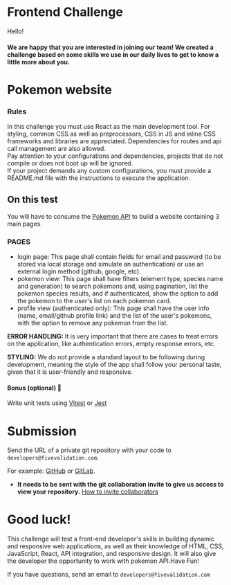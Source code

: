 # Frontend Challenge

Hello!

#### We are happy that you are interested in joining our team! We created a challenge based on some skills we use in our daily lives to get to know a little more about you.

# Pokemon website

### Rules

In this challenge you must use React as the main development tool. For styling, common CSS as well as preprocessors,
CSS in JS and inline CSS frameworks and libraries are appreciated. Dependencies for routes and api call management
are also allowed.  
Pay attention to your configurations and dependencies, projects that do not compile or does not boot up will be ignored.  
If your project demands any custom configurations, you must provide a README.md file with the instructions to execute
the application.

## On this test

You will have to consume the [Pokemon API](https://pokeapi.co/) to build a website containing 3 main pages.

### PAGES

* login page: This page shall contain fields for email and password (to be stored via local storage and simulate an
authentication) or use an external login method (github, google, etc).
* pokemon view: This page shall have filters (element type, species name and generation) to search pokemons and, using
pagination, list the pokemon species results, and if authenticated, show the option to add the pokemon to the user's
list on each pokemon card.
* profile view (authenticated only): This page shall have the user info (name, email/github profile link) and the list
of the user's pokemons, with the option to remove any pokemon from the list.  

**ERROR HANDLING:** It is very important that there are cases to treat errors on the application, like authentication errors,
empty response errors, etc.

**STYLING:** We do not provide a standard layout to be following during development, meaning the style of the app shall
follow your personal taste, given that it is user-friendly and responsive.

#### Bonus (optional) :star2:
Write unit tests using [Vitest](https://vitest.dev/) or [Jest](https://jestjs.io/pt-BR/)


# Submission
Send the URL of a private git repository with your code to `developers@fivevalidation.com`.

For example: [GitHub](https://github.com) or [GitLab](https://gitlab.com).
* **It needs to be sent with the git collaboration invite to give us access to view your repository.** [How to invite collaborators](https://docs.github.com/en/account-and-profile/setting-up-and-managing-your-personal-account-on-github/managing-access-to-your-personal-repositories/inviting-collaborators-to-a-personal-repository)


# Good luck!
This challenge will test a front-end developer's skills in building dynamic and responsive web applications, as well as
their knowledge of HTML, CSS, JavaScript, React, API integration, and responsive design. It will also give the developer
the opportunity to work with
pokemon API.Have Fun!

If you have questions, send an email to `developers@fivevalidation.com`